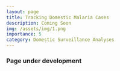 ```yaml
---
layout: page
title: Tracking Domestic Malaria Cases
description: Coming Soon
img: /assets/img/1.png
importance: 5
category: Domestic Surveillance Analyses
---
```


### Page under development